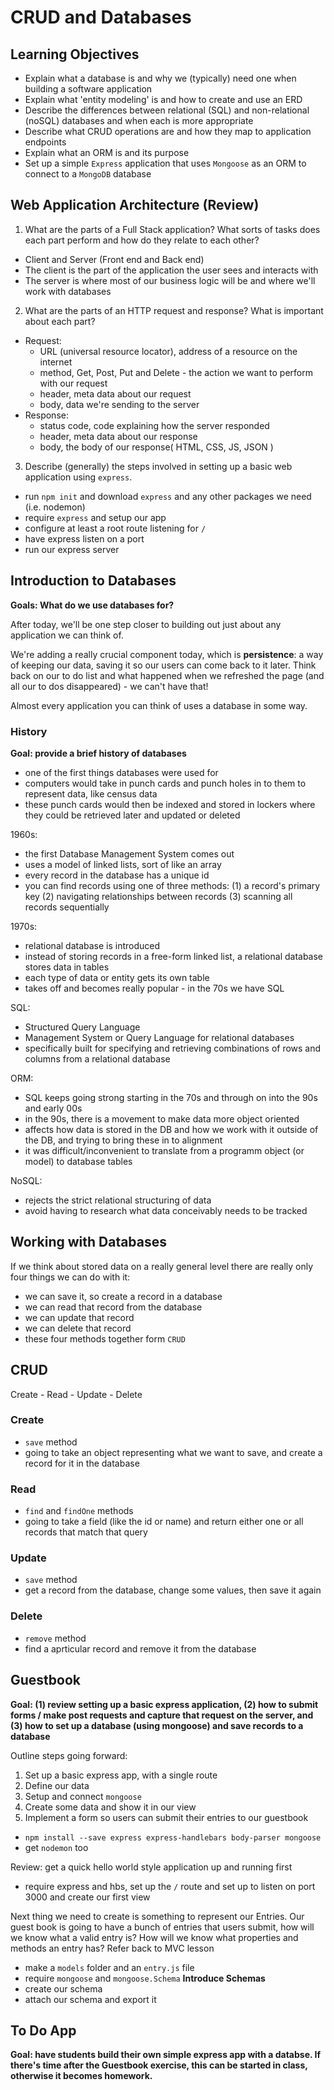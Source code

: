 # CRUD and Databases

## Learning Objectives
- Explain what a database is and why we (typically) need one when building a software application
- Explain what 'entity modeling' is and how to create and use an ERD
- Describe the differences between relational (SQL) and non-relational (noSQL) databases and when each is more appropriate
- Describe what CRUD operations are and how they map to application endpoints
- Explain what an ORM is and its purpose
- Set up a simple `Express` application that uses `Mongoose` as an ORM to connect to a `MongoDB` database

## Web Application Architecture (Review)
1. What are the parts of a Full Stack application? What sorts of tasks does each part perform and how do they relate to each other?
  - Client and Server (Front end and Back end)
  - The client is the part of the application the user sees and interacts with
  - The server is where most of our business logic will be and where we'll work with databases

2. What are the parts of an HTTP request and response? What is important about each part?
  - Request:
    - URL (universal resource locator), address of a resource on the internet
    - method, Get, Post, Put and Delete - the action we want to perform with our request
    - header, meta data about our request
    - body, data we're sending to the server
  - Response:
    - status code, code explaining how the server responded
    - header, meta data about our response
    - body, the body of our response( HTML, CSS, JS, JSON )

3. Describe (generally) the steps involved in setting up a basic web application using `express`.
  - run `npm init` and download `express` and any other packages we need (i.e. nodemon)
  - require `express` and setup our app
  - configure at least a root route listening for `/`
  - have express listen on a port
  - run our express server

## Introduction to Databases
__Goals: What do we use databases for?__

After today, we'll be one step closer to building out just about any application we can think of.

We're adding a really crucial component today, which is __persistence__: a way of keeping our data, saving it so our users can come back to it later. Think back on our to do list and what happened when we refreshed the page (and all our to dos disappeared) - we can't have that!

Almost every application you can think of uses a database in some way.  

### History
__Goal: provide a brief history of databases__
- one of the first things databases were used for
- computers would take in punch cards and punch holes in to them to represent data, like census data
- these punch cards would then be indexed and stored in lockers where they could be retrieved later and updated or deleted

1960s:
  - the first Database Management System comes out
  - uses a model of linked lists, sort of like an array
  - every record in the database has a unique id
  - you can find records using one of three methods:
    (1) a record's primary key
    (2) navigating relationships between records
    (3) scanning all records sequentially

1970s:
  - relational database is introduced
  - instead of storing records in a free-form linked list, a relational database stores data in tables
  - each type of data or entity gets its own table
  - takes off and becomes really popular - in the 70s we have SQL

SQL:
  - Structured Query Language
  - Management System or Query Language for relational databases
  - specifically built for specifying and retrieving combinations of rows and columns from a relational database

ORM:
  - SQL keeps going strong starting in the 70s and through on into the 90s and early 00s
  - in the 90s, there is a movement to make data more object oriented
  - affects how data is stored in the DB and how we work with it outside of the DB, and trying to bring these in to alignment
  - it was difficult/inconvenient to translate from a programm object (or model) to database tables

NoSQL:
  - rejects the strict relational structuring of data
  - avoid having to research what data conceivably needs to be tracked

## Working with Databases
If we think about stored data on a really general level there are really only four things we can do with it:
- we can save it, so create a record in a database
- we can read that record from the database
- we can update that record
- we can delete that record
- these four methods together form `CRUD`

## CRUD
Create - Read - Update - Delete

### Create
- `save` method
- going to take an object representing what we want to save, and create a record for it in the database

### Read
- `find` and `findOne` methods
- going to take a field (like the id or name) and return either one or all records that match that query

### Update
- `save` method
- get a record from the database, change some values, then save it again

### Delete
- `remove` method
- find a aprticular record and remove it from the database

## Guestbook
__Goal: (1) review setting up a basic express application, (2) how to submit forms / make post requests and capture that request on the server, and (3) how to set up a database (using mongoose) and save records to a database__

Outline steps going forward:
1. Set up a basic express app, with a single route
2. Define our data
3. Setup and connect `mongoose`
4. Create some data and show it in our view
5. Implement a form so users can submit their entries to our guestbook

- `npm install --save express express-handlebars body-parser mongoose`
- get `nodemon` too

Review: get a quick hello world style application up and running first
  - require express and hbs, set up the `/` route and set up to listen on port 3000 and create our first view

Next thing we need to create is something to represent our Entries. Our guest book is going to have a bunch of entries that users submit, how will we know what a valid entry is? How will we know what properties and methods an entry has? Refer back to MVC lesson
- make a `models` folder and an `entry.js` file
- require `mongoose` and `mongoose.Schema` __Introduce Schemas__
- create our schema
- attach our schema and export it

## To Do App
__Goal: have students build their own simple express app with a databse. If there's time after the Guestbook exercise, this can be started in class, otherwise it becomes homework.__
